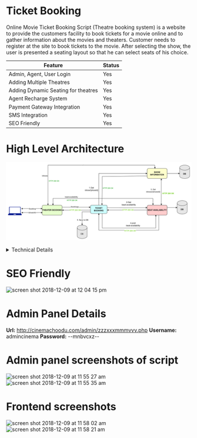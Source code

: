 # Ticket Booking
Online Movie Ticket Booking Script (Theatre booking system) is a website to provide the customers facility to book tickets for a movie online and to gather information about the movies and theaters. Customer needs to register at the site to book tickets to the movie. After selecting the show, the user is presented a seating layout so that he can select seats of his choice.

| Feature       | Status        |
| ------------- | ------------- |
| Admin, Agent, User Login  | Yes  |
| Adding Multiple Theatres  | Yes  |
| Adding Dynamic Seating for theatres  | Yes  |
| Agent Recharge System  | Yes  |
| Payment Gateway Integration  | Yes  |
| SMS Integration  | Yes  |
| SEO Friendly  | Yes  |

# High Level Architecture
 ![/images/TheatreBookingDiagram.png](https://github.com/t3dborlongan/Online-Movie-Ticket-Booking-Script-Free/blob/master/images/TheatreBookingDiagram.png?raw=true)

<details>
  <summary>Technical Details</summary>
  
  ## Executing the app
  1. Install PHP server xampp
  2. Run it
     * Clone this repo into htdocs of xampp
     * Download cinema_choodu.sql file in this repo and import to phpmyadmin or mysql and simple run it.
</details>
 
# SEO Friendly
![screen shot 2018-12-09 at 12 04 15 pm](https://user-images.githubusercontent.com/2999586/49694166-89389900-fbaa-11e8-9b64-3d7930176630.png)


# Admin Panel Details
<b>Url:</b> http://cinemachoodu.com/admin/zzzxxxmmmvvv.php
<b>Username:</b> admincinema
<b>Password:</b> --mnbvcxz--

# Admin panel screenshots of script

![screen shot 2018-12-09 at 11 55 27 am](https://user-images.githubusercontent.com/2999586/49694084-3dd1bb00-fba9-11e8-91ed-8447d8d119c7.png)
![screen shot 2018-12-09 at 11 55 35 am](https://user-images.githubusercontent.com/2999586/49694087-41fdd880-fba9-11e8-805d-a0b020656da9.png)

# Frontend screenshots

![screen shot 2018-12-09 at 11 58 02 am](https://user-images.githubusercontent.com/2999586/49694113-95702680-fba9-11e8-871d-ebf8b5684f52.png)
![screen shot 2018-12-09 at 11 58 21 am](https://user-images.githubusercontent.com/2999586/49694115-97d28080-fba9-11e8-8204-c0c52062122d.png)



